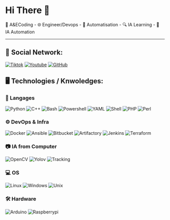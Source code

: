 # Hi There 👋

🔗 A&ECoding - 🌐 Engineer/Devops - 🎯 Automatisation - 🔍 IA Learning - 📡 IA Automation

---

## 📌 Social Network: 

[![Tiktok](https://img.shields.io/badge/Tiktok-181717?style=for-the-badge&logo=tiktok&logoColor=black)](https://www.tiktok.com/@ae.coding)
[![Youtube](https://img.shields.io/badge/Youtube-181717?style=for-the-badge&logo=Youtube&logoColor=black)](https://www.youtube.com/@AECoding-r6w)
[![GitHub](https://img.shields.io/badge/GitHub-181717?style=for-the-badge&logo=github&logoColor=white)](https://github.com/iwebbo)  

## 🖥 Technologies / Knwoledges:

### 🔹 Langages  
![Python](https://img.shields.io/badge/Python-3776AB?style=for-the-badge&logo=python&logoColor=white) ![C++](https://img.shields.io/badge/C++-00599C?style=for-the-badge&logo=c%2b%2b&logoColor=white) ![Bash](https://img.shields.io/badge/Bash-4EAA25?style=for-the-badge&logo=gnu-bash&logoColor=white) ![Powershell](https://img.shields.io/badge/Powershell-FCC624?style=for-the-badge&logo=Powershell&logoColor=black) ![YAML](https://img.shields.io/badge/YAML-FCC624?style=for-the-badge&logo=Yaml&logoColor=black) ![Shell](https://img.shields.io/badge/Shell-FCC624?style=for-the-badge&logo=Shell&logoColor=black) ![PHP](https://img.shields.io/badge/PHP-FCC624?style=for-the-badge&logo=PHP&logoColor=black) ![Perl](https://img.shields.io/badge/Perl-FCC624?style=for-the-badge&logo=Perl&logoColor=black)


### ⚙️ DevOps & Infra  
![Docker](https://img.shields.io/badge/Docker-2496ED?style=for-the-badge&logo=docker&logoColor=white) ![Ansible](https://img.shields.io/badge/Ansible-EE0000?style=for-the-badge&logo=ansible&logoColor=white) ![Bitbucket](https://img.shields.io/badge/Bitbucket-FCC624?style=for-the-badge&logo=Bitbucket&logoColor=black) ![Artifactory](https://img.shields.io/badge/Artifactory-FCC624?style=for-the-badge&logo=Artifactory&logoColor=black) ![Jenkins](https://img.shields.io/badge/Jenkins-FCC624?style=for-the-badge&logo=Jenkins&logoColor=black) ![Terraform](https://img.shields.io/badge/Terraform-FCC624?style=for-the-badge&logo=Terraform&logoColor=black)

### 📷 IA from Computer  
![OpenCV](https://img.shields.io/badge/OpenCV-5C3EE8?style=for-the-badge&logo=opencv&logoColor=white) ![Yolov](https://img.shields.io/badge/Yolov-FCC624?style=for-the-badge&logo=Yolov&logoColor=black) ![Tracking](https://img.shields.io/badge/Tracking-FCC624?style=for-the-badge&logo=Tracking&logoColor=black)


### 💻 OS  
![Linux](https://img.shields.io/badge/Linux-FCC624?style=for-the-badge&logo=linux&logoColor=black) ![Windows](https://img.shields.io/badge/Windows-0078D6?style=for-the-badge&logo=windows&logoColor=white) ![Unix](https://img.shields.io/badge/Unix-FCC624?style=for-the-badge&logo=Unix&logoColor=black)

### 🛠️ Hardware  
![Arduino](https://img.shields.io/badge/Arduino-00979D?style=for-the-badge&logo=arduino&logoColor=white) ![Raspberrypi](https://img.shields.io/badge/Raspberrypi-FCC624?style=for-the-badge&logo=Raspberrypi&logoColor=black)

